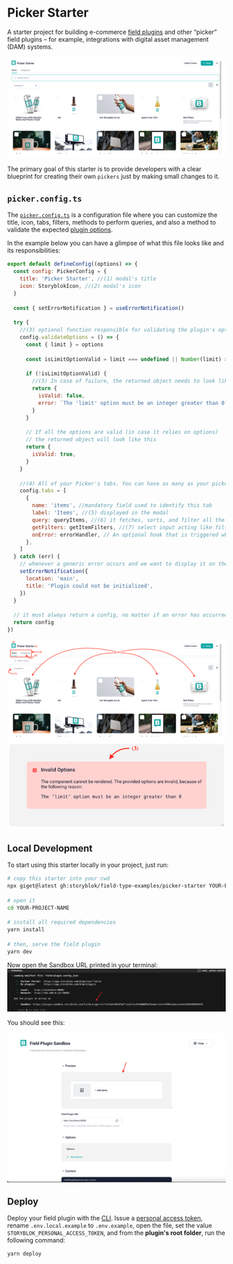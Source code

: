 # Picker Starter

A starter project for building e-commerce [field plugins](https://www.storyblok.com/docs/plugins/field-plugins/introduction) and other “picker” field plugins – for example, integrations with digital asset management (DAM) systems.

![screenshot](./docs/screenshot.png)

The primary goal of this starter is to provide developers with a clear blueprint for creating their own `pickers` just by making small changes to it.

## `picker.config.ts`

The [`picker.config.ts`](./src/picker.config.ts) is a configuration file where you can customize the title, icon, tabs, filters, methods to perform queries, and also a method to validate the expected [plugin options](https://www.storyblok.com/docs/plugins/field-plugins/introduction#options).

In the example below you can have a glimpse of what this file looks like and its responsibilities:

```js
export default defineConfig((options) => {
  const config: PickerConfig = {
    title: 'Picker Starter', //(1) modal's title
    icon: StoryblokIcon, //(2) modal's icon
  }

  const { setErrorNotification } = useErrorNotification()

  try {
    //(3) optional function responsible for validating the plugin's options and showing a warning in case of failure.
    config.validateOptions = () => {
      const { limit } = options

      const isLimitOptionValid = limit === undefined || Number(limit) > 0

      if (!isLimitOptionValid) {
        //(3) In case of failure, the returned object needs to look like this
        return {
          isValid: false,
          error: `The 'limit' option must be an integer greater than 0`,
        }
      }

      // If all the options are valid (in case it relies on options)
      // the returned object will look like this
      return {
        isValid: true,
      }
    }

    //(4) All of your Picker's tabs. You can have as many as your picker needs.
    config.tabs = [
      {
        name: 'items', //mandatory field used to identify this tab
        label: 'Items', //(5) displayed in the modal
        query: queryItems, //(6) it fetches, sorts, and filter all the data for this tab
        getFilters: getItemFilters, //(7) select input acting like filters to the data
        onError: errorHandler, // An optional hook that is triggered whenever an error occurs during data fetching or filter creation
      },
    ]
  } catch (err) {
    // whenever a generic error occurs and we want to display it on the main page
    setErrorNotification({
      location: 'main',
      title: 'Plugin could not be initialized',
    })
  }

  // it must always return a config, no matter if an error has occurred or not.
  return config
})
```

![mapping 1 picker.config.ts](./docs/picker.config-1.png)
![mapping 2 picker.config.ts](./docs/picker.config-2.png)

## Local Development

To start using this starter locally in your project, just run:

```sh
# copy this starter into your cwd
npx giget@latest gh:storyblok/field-type-examples/picker-starter YOUR-PROJECT-NAME

# open it
cd YOUR-PROJECT-NAME

# install all required dependencies
yarn install

# then, serve the field plugin
yarn dev
```

Now open the Sandbox URL printed in your terminal:
![open sandbox url](./docs/open-sandbox-url.png)

You should see this:

![picker starter loaded](./docs/loaded-sandbox.png)

## Deploy

Deploy your field plugin with the [CLI](https://www.npmjs.com/package/@storyblok/field-plugin-cli). Issue a [personal access token](https://app.storyblok.com/#/me/account?tab=token), rename `.env.local.example` to `.env.example`, open the file, set the value `STORYBLOK_PERSONAL_ACCESS_TOKEN`, and from the **plugin's root folder**, run the following command:

```shell
yarn deploy
```
